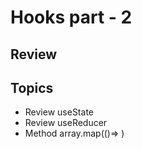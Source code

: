 # Hooks part - 2
## Review

## Topics

- Review useState
- Review useReducer
- Method array.map(()=> )